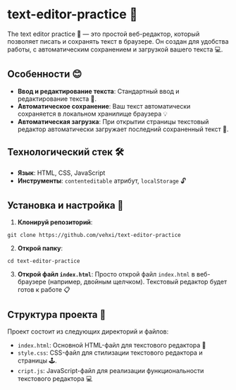 # text-editor-practice 🚀

The text editor practice 📝 — это простой веб-редактор, который позволяет писать и сохранять текст в браузере. Он создан для удобства работы, с автоматическим сохранением и загрузкой вашего текста 💻.

## Особенности 😊

* **Ввод и редактирование текста**: Стандартный ввод и редактирование текста 🔧.
* **Автоматическое сохранение**: Ваш текст автоматически сохраняется в локальном хранилище браузера 💡
* **Автоматическая загрузка**: При открытии страницы текстовый редактор автоматически загружает последний сохраненный текст 🔁.


## Технологический стек 🛠️

* **Язык**: HTML, CSS, JavaScript
* **Инструменты**: `contenteditable` атрибут, `localStorage` 🔓

## Установка и настройка 🔧

1. **Клонируй репозиторий**:
```
git clone https://github.com/vehxi/text-editor-practice
```
2. **Открой папку**:
```
cd text-editor-practice
```
3. **Открой файл `index.html`**:
Просто открой файл `index.html` в веб-браузере (например, двойным щелчком). Текстовый редактор будет готов к работе 📋

## Структура проекта 📁

Проект состоит из следующих директорий и файлов:

* `index.html`: Основной HTML-файл для текстового редактора 🔧
* `style.css`: CSS-файл для стилизации текстового редактора и страницы 🕹️.
* ``cript.js``: JavaScript-файл для реализации функциональности текстового редактора 💻